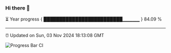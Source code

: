 ### Hi there 👋

⏳ Year progress { █████████████████████████▁▁▁▁▁ } 84.09 %

---

⏰ Updated on Sun, 03 Nov 2024 18:13:08 GMT

![Progress Bar CI](https://github.com/Shyam-Makwana/GitHub-Actions-Demo/workflows/Progress%20Bar%20CI/badge.svg)
